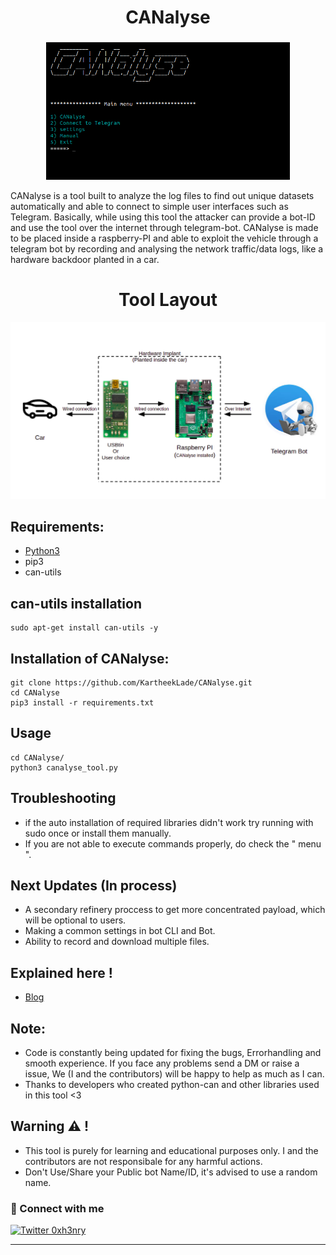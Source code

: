 <h1 align="center"> <b>CANalyse</b></h1>
<h3 align="center"><b></b></h3> 
<p align="center">
  <img  width="390" src="introduction.png" />
</p>

CANalyse is a tool built to analyze the log files to find out unique datasets automatically and able to connect to simple user interfaces such as Telegram. Basically, while using this tool the attacker can provide a bot-ID and use the tool over the internet through telegram-bot. CANalyse is made to be placed inside a raspberry-PI and able to exploit the vehicle through a telegram bot by recording and analysing the network traffic/data logs, like a hardware backdoor planted in a car.


<h1 align="center"> <b>Tool Layout</b></h1>
<p align="center">
  <img  width="#" src="toollayout.png" />
</p>

 ## Requirements:


* [Python3](https://www.python.org/)
* pip3
* can-utils
 
 ## can-utils installation
 ```
 sudo apt-get install can-utils -y
 ```
 
 ## Installation of CANalyse:
 ```
 git clone https://github.com/KartheekLade/CANalyse.git
 cd CANalyse
 pip3 install -r requirements.txt
 ```
 Usage
---------------
 ```
 cd CANalyse/
 python3 canalyse_tool.py
 ```
Troubleshooting
---------------
* if the auto installation of required libraries didn't work try running with sudo once or install them manually. 
* If you are not able to execute commands properly, do check the " menu ".

Next Updates (In process)
-------------------------
* A secondary refinery proccess to get more concentrated payload, which will be optional to users.
* Making a common settings in bot CLI and Bot.
* Ability to record and download multiple files.

Explained here !
----------
* [Blog](https://kartheeklade.medium.com/what-is-canalyse-and-how-do-i-control-hack-cars-through-telegram-part-1-de358640becf)

Note:
-------------
* Code is constantly being updated for fixing the bugs, Errorhandling and smooth experience. If you face any problems send a DM or raise a issue, We (I and the contributors) will be happy to help as much as I can.
* Thanks to developers who created python-can and other libraries used in this tool <3 
 
Warning :warning:  !
----
* This tool is purely for learning and educational purposes only. I and the contributors are not responsibale for any harmful actions.
* Don't Use/Share your Public bot Name/ID, it's advised to use a random name.  

### 🤝 Connect with me

[![Twitter 0xh3nry](https://img.shields.io/badge/twitter-%231DA1F2.svg?&style=for-the-badge&logo=twitter&logoColor=cyan)](https://twitter.com/0xh3nry)


---
